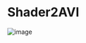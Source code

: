 # Shader2AVI

![image](https://user-images.githubusercontent.com/2605401/213897457-5fb39aeb-c327-445b-af9b-e75a7174d757.png)
